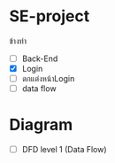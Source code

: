 # SE-project
ข้างทำ
- [ ] Back-End
- [x] Login
- [ ] ตกแต่งหน้าLogin
- [ ] data flow

# Diagram
- [ ] DFD level 1 (Data Flow)

